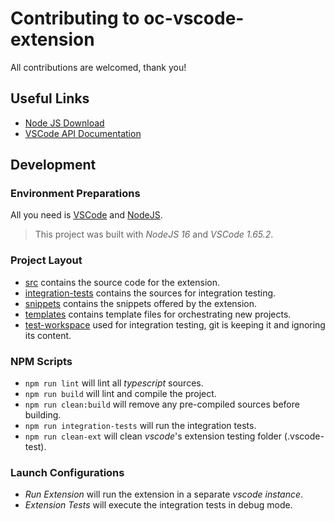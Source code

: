 # Contributing to oc-vscode-extension

All contributions are welcomed, thank you!

## Useful Links

- [Node JS Download][0]
- [VSCode API Documentation][1]

## Development

### Environment Preparations

All you need is [VSCode][2] and [NodeJS][0].

> This project was built with _NodeJS 16_ and _VSCode 1.65.2_.

### Project Layout

- [src](../src) contains the source code for the extension.
- [integration-tests](../integration-tests) contains the sources for integration testing.
- [snippets](../snippets) contains the snippets offered by the extension.
- [templates](../templates) contains template files for orchestrating new projects.
- [test-workspace](../test-workspace) used for integration testing, git is keeping it and ignoring its content.

### NPM Scripts

- `npm run lint` will lint all _typescript_ sources.
- `npm run build` will lint and compile the project.
- `npm run clean:build` will remove any pre-compiled sources before building.
- `npm run integration-tests` will run the integration tests.
- `npm run clean-ext` will clean _vscode_'s extension testing folder (.vscode-test).

### Launch Configurations

- _Run Extension_ will run the extension in a separate _vscode instance_.
- _Extension Tests_ will execute the integration tests in debug mode.

<!-- LINKS -->
[0]: https://nodejs.org
[1]: https://code.visualstudio.com/api
[2]: https://code.visualstudio.com/
